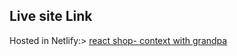 
## Live site Link

Hosted in Netlify:>  [react shop- context with grandpa](https://precious-naiad-fabff3.netlify.app/)

